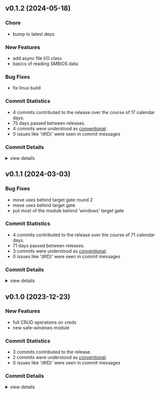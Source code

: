 

## v0.1.2 (2024-05-18)

### Chore

 - <csr-id-b46284ce23f869bdba3d341a97ffc65bb9440414/> bump to latest deps

### New Features

 - <csr-id-ba8cf95b899d3fe6797f019f43408749cb3c2aad/> add async file I/O class
 - <csr-id-89016d4a7a6ce3bc35d375519164d5016bf58731/> basics of reading SMBIOS data

### Bug Fixes

 - <csr-id-e21de17b68ab59f0fbaedfce1fde65722b079cf3/> fix linux build

### Commit Statistics

<csr-read-only-do-not-edit/>

 - 4 commits contributed to the release over the course of 17 calendar days.
 - 75 days passed between releases.
 - 4 commits were understood as [conventional](https://www.conventionalcommits.org).
 - 0 issues like '(#ID)' were seen in commit messages

### Commit Details

<csr-read-only-do-not-edit/>

<details><summary>view details</summary>

 * **Uncategorized**
    - Bump to latest deps ([`b46284c`](https://github.com/spmadden/irox-unsafe/commit/b46284ce23f869bdba3d341a97ffc65bb9440414))
    - Fix linux build ([`e21de17`](https://github.com/spmadden/irox-unsafe/commit/e21de17b68ab59f0fbaedfce1fde65722b079cf3))
    - Add async file I/O class ([`ba8cf95`](https://github.com/spmadden/irox-unsafe/commit/ba8cf95b899d3fe6797f019f43408749cb3c2aad))
    - Basics of reading SMBIOS data ([`89016d4`](https://github.com/spmadden/irox-unsafe/commit/89016d4a7a6ce3bc35d375519164d5016bf58731))
</details>

## v0.1.1 (2024-03-03)

### Bug Fixes

 - <csr-id-367917b71090e73c90aa056673452866ebb6d539/> move uses behind target gate round 2
 - <csr-id-d433050e555f5cd763ea4718b8543ed8b003e5eb/> move uses behind target gate
 - <csr-id-314598b12420dc6c2283492004dd5e6a341fc256/> put most of the module behind 'windows' target gate

### Commit Statistics

<csr-read-only-do-not-edit/>

 - 4 commits contributed to the release over the course of 71 calendar days.
 - 71 days passed between releases.
 - 3 commits were understood as [conventional](https://www.conventionalcommits.org).
 - 0 issues like '(#ID)' were seen in commit messages

### Commit Details

<csr-read-only-do-not-edit/>

<details><summary>view details</summary>

 * **Uncategorized**
    - Release irox-safe-windows v0.1.1 ([`d520bbd`](https://github.com/spmadden/irox-unsafe/commit/d520bbd2b8d5f37043c091ecfe5ce3e2f1942e54))
    - Move uses behind target gate round 2 ([`367917b`](https://github.com/spmadden/irox-unsafe/commit/367917b71090e73c90aa056673452866ebb6d539))
    - Move uses behind target gate ([`d433050`](https://github.com/spmadden/irox-unsafe/commit/d433050e555f5cd763ea4718b8543ed8b003e5eb))
    - Put most of the module behind 'windows' target gate ([`314598b`](https://github.com/spmadden/irox-unsafe/commit/314598b12420dc6c2283492004dd5e6a341fc256))
</details>

## v0.1.0 (2023-12-23)

### New Features

 - <csr-id-07a607756d2e0c5939e77ee6ef39cd6aec20cf62/> full CRUD operations on creds
 - <csr-id-06e668250c26d9fbeacd9326559aa8bad792b9a8/> new safe-windows module

### Commit Statistics

<csr-read-only-do-not-edit/>

 - 3 commits contributed to the release.
 - 2 commits were understood as [conventional](https://www.conventionalcommits.org).
 - 0 issues like '(#ID)' were seen in commit messages

### Commit Details

<csr-read-only-do-not-edit/>

<details><summary>view details</summary>

 * **Uncategorized**
    - Release irox-safe-windows v0.1.0, irox-unsafe v0.1.0 ([`9f2b045`](https://github.com/spmadden/irox-unsafe/commit/9f2b0451921d1346b4758e37fd858bcb28689489))
    - Full CRUD operations on creds ([`07a6077`](https://github.com/spmadden/irox-unsafe/commit/07a607756d2e0c5939e77ee6ef39cd6aec20cf62))
    - New safe-windows module ([`06e6682`](https://github.com/spmadden/irox-unsafe/commit/06e668250c26d9fbeacd9326559aa8bad792b9a8))
</details>


